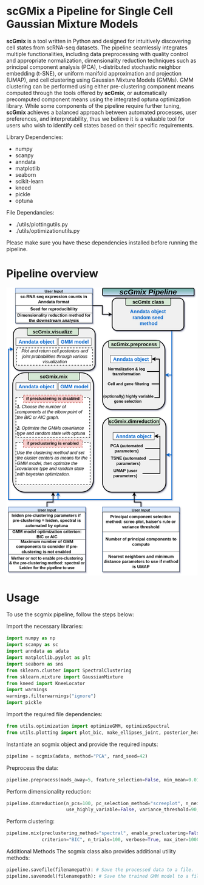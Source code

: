 # scGMix a Pipeline for Single Cell Gaussian Mixture Models
**scGmix** is a tool written in Python and designed for intuitively discovering cell states from scRNA-seq datasets. The pipeline seamlessly integrates multiple functionalities, including data preprocessing with quality control and appropriate normalization, dimensionality reduction techniques such as principal component analysis (PCA), t-distributed stochastic neighbor embedding (t-SNE), or uniform manifold approximation and projection (UMAP), and cell clustering using Gaussian Mixture Models (GMMs). GMM clustering can be performed using either pre-clustering component means computed through the tools offered by **scGmix**, or automatically precomputed component means using the integrated optuna optimization library. While some components of the pipeline require further tuning, **scGmix** achieves a balanced approach between automated processes, user preferences, and interpretability, thus we believe it is a valuable tool for users who wish to identify cell states based on their specific requirements.

Library Dependencies:
  - numpy
  - scanpy
  - anndata
  - matplotlib
  - seaborn
  - scikit-learn
  - kneed
  - pickle
  - optuna

File Dependancies:
  - ./utils/plottingutils.py
  - ./utils/optimizationutils.py

Please make sure you have these dependencies installed before running the pipeline.
# Pipeline overview
![Alt Text](./schematic.png)

# Usage
To use the scgmix pipeline, follow the steps below:

Import the necessary libraries:
```Python
import numpy as np
import scanpy as sc
import anndata as adata
import matplotlib.pyplot as plt
import seaborn as sns
from sklearn.cluster import SpectralClustering
from sklearn.mixture import GaussianMixture
from kneed import KneeLocator
import warnings
warnings.filterwarnings("ignore")
import pickle
```
Import the required file dependencies:

``` Python
from utils.optimization import optimizeGMM, optimizeSpectral
from utils.plotting import plot_bic, make_ellipses_joint, posterior_heatmap, plot_state_cellsums, plot_pca
```
Instantiate an scgmix object and provide the required inputs:
```Python
pipeline = scgmix(adata, method="PCA", rand_seed=42)
```
Preprocess the data:
```Python
pipeline.preprocess(mads_away=5, feature_selection=False, min_mean=0.0125, max_mean=3, min_disp=0.5)
```
Perform dimensionality reduction:
```Python
pipeline.dimreduction(n_pcs=100, pc_selection_method="screeplot", n_neighbors=15, min_dist=0.1,
                      use_highly_variable=False, variance_threshold=90, verbose=True, plot_result=False)
```
Perform clustering:
```Python
pipeline.mix(preclustering_method="spectral", enable_preclustering=False, leiden_resolution=1.0,
             criterion="BIC", n_trials=100, verbose=True, max_iter=1000, max_num_components=5, user_means=None, show_progress_bar=True)
```
Additional Methods
The scgmix class also provides additional utility methods:
```Python
pipeline.savefile(filenamepath): # Save the processed data to a file.
pipeline.savemodel(filenamepath): # Save the trained GMM model to a file.
```
